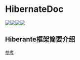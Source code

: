 # HibernateDoc

![](https://camo.githubusercontent.com/3ba433e9aaff8fb8749c3fa980ff5839515057f8/687474703a2f2f70726f677265737365642e696f2f6261722f32383f7469746c653d70726f6772657373)<img src="https://img.shields.io/github/license/sivanWu0222/HibernateDoc.svg"></img><img src="https://img.shields.io/badge/HibernateDoc-Progress-green.svg"></img><img src="https://img.shields.io/circleci/project/github/RedSparr0w/node-csgo-parser.svg"></img>

## Hiberante框架简要介绍
<a href="http://www.sivan0222.cn/2017/11/12/Hibernate%E5%85%A5%E9%97%A8">参考</a>
